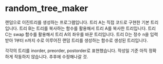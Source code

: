 # random_tree_maker
랜덤으로 이진트리를 생성하는 프로그램입니다.
트리 A는 직접 코드로 구현한 기본 트리입니다.
트리 B는 트리를 복사하는 함수를 활용해서 트리 A를 복사한 트리입니다.
트리 C는 swap 함수를 활용해서 트리 A의 좌우를 바꾼 트리입니다.
트리 D는 정수 n을 입력받아 1부터 n까지 수로 이루어진 랜덤 트리를 생성하는 함수로 생성된 트리입니다.

각각의 트리를 inorder, preorder, postorder로 표현했습니다.
작성일 기준 아직 정확하게 작동하지 않습니다.
추후에 수정해나갈 것.
